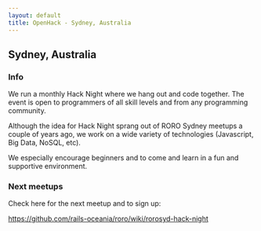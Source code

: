 ```yaml
---
layout: default
title: OpenHack - Sydney, Australia
---
```


## Sydney, Australia

### Info

We run a monthly Hack Night where we hang out and code together. The event is open to programmers of all skill levels and from any programming community.

Although the idea for Hack Night sprang out of RORO Sydney meetups a couple of years ago, we work on a wide variety of technologies (Javascript, Big Data, NoSQL, etc).

We especially encourage beginners and to come and learn in a fun and supportive environment.


### Next meetups

Check here for the next meetup and to sign up:

https://github.com/rails-oceania/roro/wiki/rorosyd-hack-night

